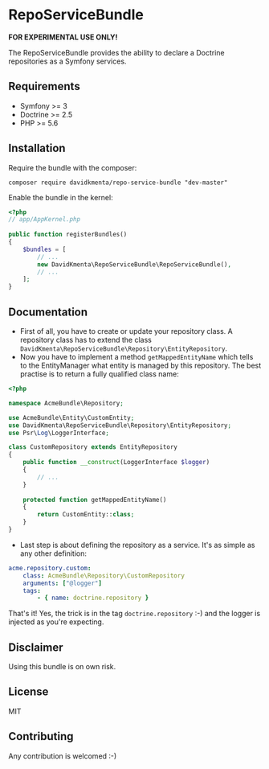 RepoServiceBundle
=================
**FOR EXPERIMENTAL USE ONLY!**

The RepoServiceBundle provides the ability to declare a Doctrine repositories as a Symfony services.

Requirements
------------
- Symfony >= 3
- Doctrine >= 2.5
- PHP >= 5.6

Installation
------------
Require the bundle with the composer:
```
composer require davidkmenta/repo-service-bundle "dev-master"
```

Enable the bundle in the kernel:
```php
<?php
// app/AppKernel.php
 
public function registerBundles()
{
    $bundles = [
        // ...
        new DavidKmenta\RepoServiceBundle\RepoServiceBundle(),
        // ...
    ];
}
```

Documentation
-------------
- First of all, you have to create or update your repository class. A repository class has to extend the class `DavidKmenta\RepoServiceBundle\Repository\EntityRepository`.
- Now you have to implement a method `getMappedEntityName` which tells to the EntityManager what entity is managed by this repository. The best practise is to return a fully qualified class name:

```php
<?php

namespace AcmeBundle\Repository;

use AcmeBundle\Entity\CustomEntity;
use DavidKmenta\RepoServiceBundle\Repository\EntityRepository;
use Psr\Log\LoggerInterface;

class CustomRepository extends EntityRepository
{
    public function __construct(LoggerInterface $logger)
    {
        // ...
    }
    
    protected function getMappedEntityName()
    {
        return CustomEntity::class;
    }
}
```
- Last step is about defining the repository as a service. It's as simple as any other definition:

```yml
acme.repository.custom:
    class: AcmeBundle\Repository\CustomRepository
    arguments: ["@logger"]
    tags:
        - { name: doctrine.repository }
```
That's it! Yes, the trick is in the tag `doctrine.repository` :-) and the logger is injected as you're expecting.

Disclaimer
----------
Using this bundle is on own risk.

License
-------
MIT

Contributing
------------
Any contribution is welcomed :-)

